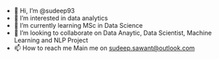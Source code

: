 - 👋 Hi, I’m @sudeep93
- 👀 I’m interested in data analytics
- 🌱 I’m currently learning MSc in Data Science
- 💞️ I’m looking to collaborate on Data Anaytic, Data Scientist, Machine Learning and NLP Project
- 📫 How to reach me Main me on sudeep.sawant@outlook.com

<!---
sudeep93/sudeep93 is a ✨ special ✨ repository because its `README.md` (this file) appears on your GitHub profile.
You can click the Preview link to take a look at your changes.
--->
